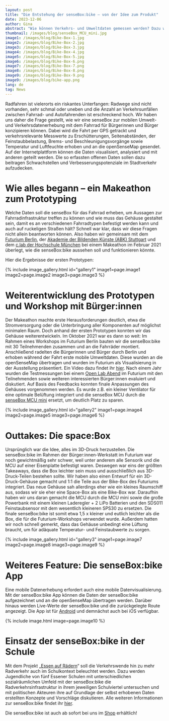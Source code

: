 ```yaml
---
layout: post
title: "Die Entstehung der senseBox:bike – von der Idee zum Produkt"
date: 2023-12-06
author: Gina
abstract: "Wie können Verkehrs- und Umweltdaten gemessen werden? Dazu wurde die senseBox:bike als Erweiterung der senseBox:familie entwickelt, um mobile Messwerte beim Radfahren zu erheben. Mehr zum Entstehungsprozess der senseBox:bike erfahrt ihr hier."
thumbnail: /images/blog/senseBox_MCU_mini.jpg 
image1: /images/blog/Bike-Box-1.jpg
image2: /images/blog/Bike-Box-2.jpg
image3: /images/blog/Bike-Box-3.jpg
image4: /images/blog/Bike-Box-4.jpg
image5: /images/blog/Bike-Box-5.jpg
image6: /images/blog/Bike-Box-6.png
image7: /images/blog/Bike-Box-7.png
image8: /images/blog/Bike-Box-8.png
image9: /images/blog/Bike-Box-9.png
image9: /images/blog/bike-app.png
lang: de
tag: News
---
```


Radfahren ist vielerorts ein riskantes Unterfangen: Radwege sind nicht vorhanden, sehr schmal oder uneben und die Anzahl an Verkehrsunfällen zwischen Fahrrad- und Autofahrenden ist erschreckend hoch. Wir haben uns daher die Frage gestellt, wie wir eine senseBox zur mobilen Umwelt- und Verkehrsdatenerhebung mit dem Fahrrad für Bürgerinnen und Bürger konzipieren können. Dabei wird die Fahrt per GPS getrackt und verkehrsrelevante Messwerte zu Erschütterungen, Seitenabständen, der Feinstaubbelastung, Brems- und Beschleunigungsvorgänge sowie Temperatur und Luftfeuchte erhoben und an die openSenseMap gesendet. Auf der Internetplattform können die Daten visualisiert, analysiert und mit anderen geteilt werden. Die so erfassten offenen Daten sollen dazu beitragen Schwachstellen und Verbesserungspotenziale im Stadtverkehr aufzudecken.

# Wie alles begann – ein Makeathon zum Prototyping

Welche Daten soll die senseBox für das Fahrrad erheben, um Aussagen zur Fahrradinfrastruktur treffen zu können und wie muss das Gehäuse gestaltet sein, damit es an verschiedenen Fahrradtypen befestigt werden kann und auch auf ruckeligen Straßen hält? Schnell war klar, dass wir diese Fragen nicht allein beantworten können. Also haben wir gemeinsam mit dem [Futurium Berlin](https://futurium.de/), der [Akademie der Bildenden Künste (ABK) Stuttgart](https://www.abk-stuttgart.de/index.html) und dem [c.lab der Hochschule München](https://creative-lab-hm.de/) bei einem Makeathon im Februar 2021 überlegt, wie die senseBox:bike aussehen soll und funktionieren könnte.

Hier die Ergebnisse der ersten Prototypen:

{% include image_gallery.html id="gallery1" image1=page.image1 image2=page.image2 image3=page.image3 %}

# Weiterentwicklung des Prototypen und Workshop mit Bürger:innen

Der Makeathon machte erste Herausforderungen deutlich, etwa die Stromversorgung oder die Unterbringung aller Komponenten auf möglichst minimalen Raum. Doch anhand der ersten Prototypen konnten wir das Gehäuse weiterentwickeln. Im Oktober 2021 war es dann so weit: Im Rahmen eines Workshops im Futurium Berlin bauten wir die senseBox:bike mit 30 Teilnehmenden zusammen und an die Fahrräder montiert. Anschließend radelten die Bürgerinnen und Bürger durch Berlin und erhoben während der Fahrt erste mobile Umweltdaten. Diese wurden an die openSenseMap übertragen und wurden im Futurium als Visualisierung in der Ausstellung präsentiert. Ein Video dazu findet ihr [hier](https://www.youtube.com/watch?v=mgcFX256XSk&t=163s). Nach einem Jahr wurden die Testmessungen bei einem [Open Lab Abend](https://futurium.de/de/open-lab-abend/open-lab-abend-6/open-lab-abend-2) im Futurium mit den Teilnehmenden sowie weiteren interessierten Bürger:innen evaluiert und diskutiert. Auf Basis des Feedbacks konnten finale Anpassungen des Gehäuses vorgenommen werden. Es wurde z.B. ein kleiner Ventilator für eine optimale Belüftung integriert und die senseBox MCU durch die [senseBox MCU mini](https://docs.sensebox.de/hardware/allgemein-sensebox-mcu-mini/) ersetzt, um deutlich Platz zu sparen.

{% include image_gallery.html id="gallery2" image1=page.image4 image2=page.image5 image3=page.image6 %}

# Outtakes: Die space:Box

Ursprünglich war die Idee, alles im 3D-Druck herzustellen. Die senseBox:bike im Rahmen der Bürger:innen-Werkstatt im Futurium war noch gewichtmäßig sehr schwer, weil unter anderem alle Sensorik und die MCU auf einer Eisenplatte befestigt waren. Deswegen war eins der größten Takeaways, dass die Box leichter sein muss und ausschließlich aus 3D-Druck-Teilen bestehen sollte. Wir haben also einen Entwurf für ein 3D-Druck-Gehäuse gemacht und 1:1 die Teile aus der Bike-Box des Futuriums integriert. Das neue Gehäuse sah allerdings eher wie ein kleines Raumschiff aus, sodass wir sie eher eine Space-Box als eine Bike-Box war. Daraufhin haben wir uns daran gemacht die MCU durch die MCU mini sowie die große Powerbank mit einem kleinen Laderegler + 2 LiPo Batterien und den SDS011 Feinstaubsensor mit dem wesentlich kleineren SPS30 zu ersetzen. Die finale senseBox:bike ist somit etwa 1,5 x kleiner und eutlich leichter als die Box, die für die Futurium-Workshops verwendet wurde. Außerdem hatten wir noch schnell gemerkt, dass das Gehäuse unbedingt eine Lüftung braucht, um für adäquate Temperatur- und Feinstaubwerte zu sorgen.

{% include image_gallery.html id="gallery3" image1=page.image7 image2=page.image8 image3=page.image9 %}

# Weiteres Feature: Die senseBox:bike App

Eine mobile Datenerhebung erfordert auch eine mobile Datenvisualisierung. Mit der senseBox:bike App können die Daten der senseBox:bike aufgezeichnet und an die openSenseMap übertragen werden. Darüber hinaus werden Live-Werte der senseBox:bike und die zurückgelegte Route angezeigt. Die App ist für [Android](https://play.google.com/store/apps/details?id=de.reedu.senseboxbike&gl=DE) und demnächst auch bei iOS verfügbar.

{% include image.html image=page.image10 %}

# Einsatz der senseBox:bike in der Schule

Mit dem Projekt „[Essen auf Rädern](https://essen.aufraedern.org/)“ soll die Verkehrswende hin zu mehr Radverkehr auch im Schulkontext beleuchtet werden. Dazu werden Jugendliche von fünf Essener Schulen mit unterschiedlichen sozialräumlichen Umfeld mit der senseBox:bike die Radverkehrsinfrastruktur in ihrem jeweiligen Schulviertel untersuchen und mit politischen Akteuren ihre auf Grundlage der selbst erhobenen Daten erstellten Konzepte und Vorschläge diskutieren.
Alle weiteren Informationen zur senseBox:bike findet ihr [hier](https://sensebox.de/de/products-bike).

Die senseBox:bike ist auch ab sofort bei uns im [Shop]() erhältlich!
